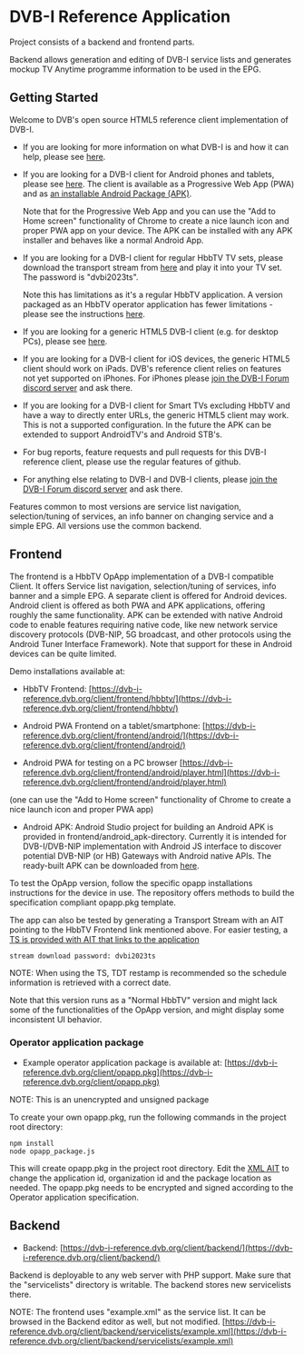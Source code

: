 # DVB-I Reference Application

Project consists of a backend and frontend parts.

Backend allows generation and editing of DVB-I service lists and generates mockup TV Anytime programme information to be used in the EPG.

## Getting Started

Welcome to DVB's open source HTML5 reference client implementation of DVB-I.

- If you are looking for more information on what DVB-I is and how it can help, please see [here](https://dvb-i.tv/).

- If you are looking for a DVB-I client for Android phones and tablets, please see [here](https://dvb-i-reference.dvb.org/client/frontend/android/). The client is available as a Progressive Web App (PWA) and as [an installable Android Package (APK)](https://dvb-i-reference.dvb.org/client/frontend/android/com.dvb.dvb_i.DvbiReferenceApplication-v38-normal-debug.apk).

  Note that for the Progressive Web App and you can use the "Add to Home screen" functionality of Chrome to create a nice launch icon and proper PWA app on your device. The APK can be installed with any APK installer and behaves like a normal Android App.

- If you are looking for a DVB-I client for regular HbbTV TV sets, please download the transport stream from [here](https://github.com/DVBProject/DVB-I-Reference-Client#operator-application-package) and play it into your TV set. The password is "dvbi2023ts".

  Note this has limitations as it's a regular HbbTV application. A version packaged as an HbbTV operator application has fewer limitations - please see the instructions [here](https://github.com/DVBProject/DVB-I-Reference-Client#operator-application-package).

- If you are looking for a generic HTML5 DVB-I client (e.g. for desktop PCs), please see [here](https://dvb-i-reference.dvb.org/client/frontend/android/player.html).

- If you are looking for a DVB-I client for iOS devices, the generic HTML5 client should work on iPads. DVB's reference client relies on features not yet supported on iPhones. For iPhones please [join the DVB-I Forum discord server](https://discord.gg/2jhVnDqQ3U) and ask there.

- If you are looking for a DVB-I client for Smart TVs excluding HbbTV and have a way to directly enter URLs, the generic HTML5 client may work. This is not a supported configuration. In the future the APK can be extended to support AndroidTV's and Android STB's.

- For bug reports, feature requests and pull requests for this DVB-I reference client, please use the regular features of github.

- For anything else relating to DVB-I and DVB-I clients, please [join the DVB-I Forum discord server](https://discord.gg/2jhVnDqQ3U) and ask there.

Features common to most versions are service list navigation, selection/tuning of services, an info banner on changing service and a simple EPG. All versions use the common backend.

## Frontend

The frontend is a HbbTV OpApp implementation of a DVB-I compatible Client. It offers Service list navigation, selection/tuning of services, info banner and a simple EPG. A separate client is offered for Android devices. Android client is offered as both PWA and APK applications, offering roughly the same functionality. APK can be extended with native Android code to enable features requiring native code, like new network service discovery protocols (DVB-NIP, 5G broadcast, and other protocols using the Android Tuner Interface Framework). Note that support for these in Android devices can be quite limited.

Demo installations available at:

- HbbTV Frontend: [https://dvb-i-reference.dvb.org/client/frontend/hbbtv/](https://dvb-i-reference.dvb.org/client/frontend/hbbtv/)

- Android PWA Frontend on a tablet/smartphone: [https://dvb-i-reference.dvb.org/client/frontend/android/](https://dvb-i-reference.dvb.org/client/frontend/android/)

- Android PWA for testing on a PC browser [https://dvb-i-reference.dvb.org/client/frontend/android/player.html](https://dvb-i-reference.dvb.org/client/frontend/android/player.html)

(one can use the "Add to Home screen" functionality of Chrome to create a nice launch icon and proper PWA app)

- Android APK: Android Studio project for building an Android APK is provided in frontend/android_apk-directory. Currently it is intended for DVB-I/DVB-NIP implementation with Android JS interface to discover potential DVB-NIP (or HB) Gateways with Android native APIs. The ready-built APK can be downloaded from [here](https://dvb-i-reference.dvb.org/client/frontend/android/com.dvb.dvb_i.DvbiReferenceApplication-v38-normal-debug.apk).

To test the OpApp version, follow the specific opapp installations instructions for the device in use. The repository offers methods to build the specification compliant opapp.pkg template.

The app can also be tested by generating a Transport Stream with an AIT pointing to the HbbTV Frontend link mentioned above. For easier testing, a [TS is provided with AIT that links to the application](https://cloud.sofiadigital.fi/index.php/s/w74cfnr6s4cGT7w)

```
stream download password: dvbi2023ts
```

NOTE: When using the TS, TDT restamp is recommended so the schedule information is retrieved with a correct date.

Note that this version runs as a "Normal HbbTV" version and might lack some of the functionalities of the OpApp version, and might display some inconsistent UI behavior.

### Operator application package

- Example operator application package is available at: [https://dvb-i-reference.dvb.org/client/opapp.pkg](https://dvb-i-reference.dvb.org/client/opapp.pkg)

NOTE: This is an unencrypted and unsigned package

To create your own opapp.pkg, run the following commands in the project root directory:

```
npm install
node opapp_package.js
```

This will create opapp.pkg in the project root directory. Edit the [XML AIT](https://dvb-i-reference.dvb.org/client/frontend/hbbtv/opapp.aitx) to change the application id, organization id and the package location as needed. The opapp.pkg needs to be encrypted and signed according to the Operator application specification.

## Backend

- Backend: [https://dvb-i-reference.dvb.org/client/backend/](https://dvb-i-reference.dvb.org/client/backend/)

Backend is deployable to any web server with PHP support. Make sure that the "servicelists" directory is writable. The backend stores new servicelists there.

NOTE: The frontend uses "example.xml" as the service list. It can be browsed in the Backend editor as well, but not modified. [https://dvb-i-reference.dvb.org/client/backend/servicelists/example.xml](https://dvb-i-reference.dvb.org/client/backend/servicelists/example.xml)
